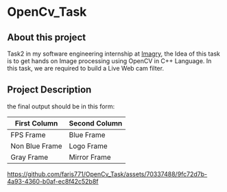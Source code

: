 # OpenCv_Task
## About this project
Task2 in my software engineering internship at [Imagry](https://github.com/imagry), the Idea of this task is to get hands on Image processing using OpenCV in C++ Language.
In this task, we are required to build a Live Web cam filter.

## Project Description
the final output should be in this form:


| First Column  | Second Column |
| ------------- | ------------- |
| FPS Frame | Blue Frame  |
| Non Blue Frame  | Logo Frame  |
| Gray Frame   | Mirror Frame  |




https://github.com/faris771/OpenCv_Task/assets/70337488/9fc72d7b-4a93-4360-b0af-ec8f42c52b8f







